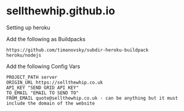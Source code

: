 # sellthewhip.github.io
 
Setting up heroku

Add the following as Buildpacks

    https://github.com/timanovsky/subdir-heroku-buildpack
    heroku/nodejs

Add the following Config Vars

    PROJECT_PATH server
    ORIGIN_URL https://sellthewhip.co.uk
    API_KEY "SEND GRID API KEY"
    TO_EMAIL "EMAIL TO SEND TO"
    FROM_EMAIL quote@sellthewhip.co.uk - can be anything but it must include the domain of the website 